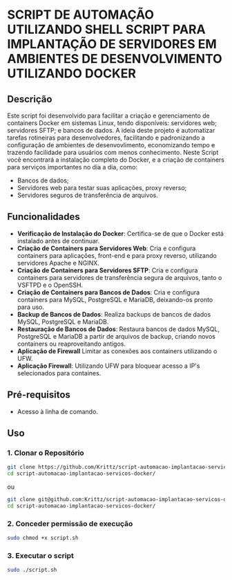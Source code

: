 # SCRIPT DE AUTOMAÇÃO UTILIZANDO SHELL SCRIPT PARA IMPLANTAÇÃO DE SERVIDORES EM AMBIENTES DE DESENVOLVIMENTO UTILIZANDO DOCKER 


## Descrição

Este script foi desenvolvido para facilitar a criação e gerenciamento de containers Docker em sistemas Linux, tendo disponíveis: servidores web; servidores SFTP; e bancos de dados.
A ideia deste projeto é automatizar tarefas rotineiras para desenvolvedores, facilitando e padronizando a configuração de ambientes de desenvovlimento, economizando tempo e trazendo facilidade
para usuários com menos conhecimento.
Neste Script você encontrará a instalação completo do Docker, e a criação de containers para serviços importantes no dia a dia, como:
- Bancos de dados;
- Servidores web para testar suas aplicações, proxy reverso;
- Servidores seguros de transferência de arquivos.


## Funcionalidades

- **Verificação de Instalação do Docker**: Certifica-se de que o Docker está instalado antes de continuar.
- **Criação de Containers para Servidores Web**: Cria e configura containers para aplicações, front-end e para proxy reverso, utilizando servidores Apache e NGINX.
- **Criação de Containers para Servidores SFTP**: Cria e configura containers para servidores de transferência segura de arquivos, tanto o VSFTPD e o OpenSSH.
- **Criação de Containers para Bancos de Dados**: Cria e configura containers para MySQL, PostgreSQL e MariaDB, deixando-os pronto para uso.
- **Backup de Bancos de Dados**: Realiza backups de bancos de dados MySQL, PostgreSQL e MariaDB.
- **Restauração de Bancos de Dados**: Restaura bancos de dados MySQL, PostgreSQL e MariaDB a partir de arquivos de backup, criando novos containers ou reaproveitando antigos.
- **Aplicação de Firewall** Limitar as conexões aos containers utilizando o UFW.
- **Aplicação Firewall**: Utilizando UFW para bloquear acesso a IP's selecionados para containes.

## Pré-requisitos

- Acesso à linha de comando.

## Uso

### 1. Clonar o Repositório

```bash
git clone https://github.com/Krittz/script-automacao-implantacao-servicos-docker.git
cd script-automacao-implantacao-servicos-docker/
```
ou
```bash
git clone git@github.com:Krittz/script-automacao-implantacao-servicos-docker.git
cd script-automacao-implantacao-servicos-docker/
```
### 2. Conceder permissão de execução

```bash
sudo chmod +x script.sh
```
### 3. Executar o script

```bash
sudo ./script.sh
```
